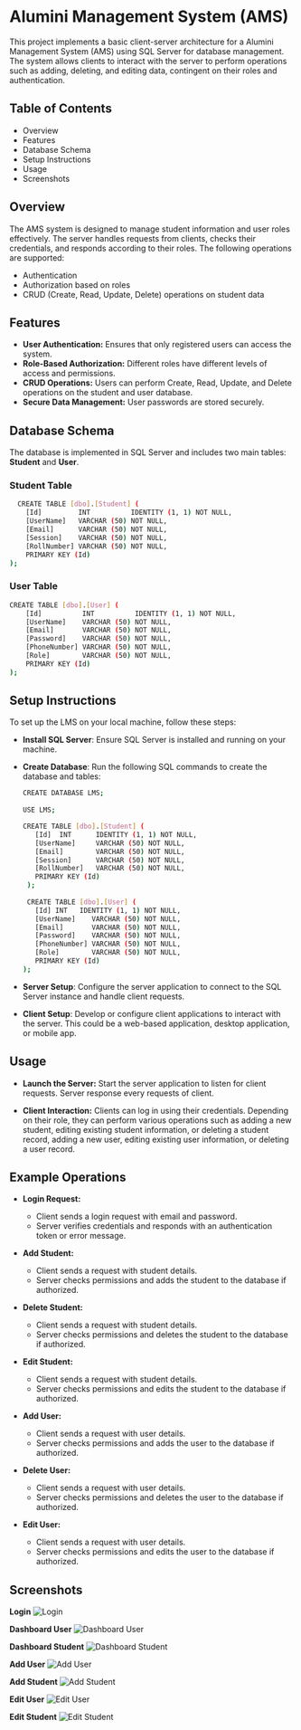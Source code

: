 # Alumini Management System (AMS)

This project implements a basic client-server architecture for a Alumini Management System (AMS) using SQL Server for database management. The system allows clients to interact with the server to perform operations such as adding, deleting, and editing data, contingent on their roles and authentication.


## Table of Contents

- Overview
- Features
- Database Schema
- Setup Instructions
- Usage
- Screenshots

## Overview

The AMS system is designed to manage student information and user roles effectively. The server handles requests from clients, checks their credentials, and responds according to their roles. The following operations are supported:

- Authentication
- Authorization based on roles
- CRUD (Create, Read, Update, Delete) operations on student data

## Features

- **User Authentication:** Ensures that only registered users can access the system.
- **Role-Based Authorization:** Different roles have different levels of access and permissions.
- **CRUD Operations:** Users can perform Create, Read, Update, and Delete operations on the student and user database.
- **Secure Data Management:** User passwords are stored securely.


## Database Schema

The database is implemented in SQL Server and includes two main tables: **Student** and **User**.

### Student Table
```bash
  CREATE TABLE [dbo].[Student] (
    [Id]         INT          IDENTITY (1, 1) NOT NULL,
    [UserName]   VARCHAR (50) NOT NULL,
    [Email]      VARCHAR (50) NOT NULL,
    [Session]    VARCHAR (50) NOT NULL,
    [RollNumber] VARCHAR (50) NOT NULL,
    PRIMARY KEY (Id)
);
```
### User Table
```bash
CREATE TABLE [dbo].[User] (
    [Id]          INT          IDENTITY (1, 1) NOT NULL,
    [UserName]    VARCHAR (50) NOT NULL,
    [Email]       VARCHAR (50) NOT NULL,
    [Password]    VARCHAR (50) NOT NULL,
    [PhoneNumber] VARCHAR (50) NOT NULL,
    [Role]        VARCHAR (50) NOT NULL,
    PRIMARY KEY (Id)
);
```


## Setup Instructions

To set up the LMS on your local machine, follow these steps:

- **Install SQL Server**: Ensure SQL Server is installed and running on your machine.

- **Create Database**: Run the following SQL commands to create the database and tables:
   ```bash
   CREATE DATABASE LMS;
      
   USE LMS;
   
   CREATE TABLE [dbo].[Student] (
      [Id]  INT      IDENTITY (1, 1) NOT NULL,
      [UserName]     VARCHAR (50) NOT NULL,
      [Email]        VARCHAR (50) NOT NULL,
      [Session]      VARCHAR (50) NOT NULL,
      [RollNumber]   VARCHAR (50) NOT NULL,
      PRIMARY KEY (Id)
    );
    
    CREATE TABLE [dbo].[User] (
      [Id] INT   IDENTITY (1, 1) NOT NULL,
      [UserName]    VARCHAR (50) NOT NULL,
      [Email]       VARCHAR (50) NOT NULL,
      [Password]    VARCHAR (50) NOT NULL,
      [PhoneNumber] VARCHAR (50) NOT NULL,
      [Role]        VARCHAR (50) NOT NULL,
      PRIMARY KEY (Id)
   );
   ```
- **Server Setup**: Configure the server application to connect to the SQL Server instance and handle client requests.

- **Client Setup**: Develop or configure client applications to interact with the server. This could be a web-based application, desktop application, or mobile app.


## Usage
- **Launch the Server:** Start the server application to listen for client requests. Server response every requests of client.

- **Client Interaction:** Clients can log in using their credentials. Depending on their role, they can perform various operations such as adding a new student, editing existing student information, or deleting a student record, adding a new user, editing existing user information, or deleting a user record.

## Example Operations
- **Login Request:**
   - Client sends a login request with email and password.
   - Server verifies credentials and responds with an authentication token or error message.

- **Add Student:**
   - Client sends a request with student details.
   - Server checks permissions and adds the student to the database if authorized.

- **Delete Student:**
   - Client sends a request with student details.
   - Server checks permissions and deletes the student to the database if authorized.

- **Edit Student:**
   - Client sends a request with student details.
   - Server checks permissions and edits the student to the database if authorized.

- **Add User:**
   - Client sends a request with user details.
   - Server checks permissions and adds the user to the database if authorized.

- **Delete User:**
   - Client sends a request with user details.
   - Server checks permissions and deletes the user to the database if authorized.

- **Edit User:**
   - Client sends a request with user details.
   - Server checks permissions and edits the user to the database if authorized.


## Screenshots

**Login**
![Login](https://github.com/Zainulaben/Client_Server-Alumini-Management-System/blob/master/OutputImages/login.png)

**Dashboard User**
![Dashboard User](https://github.com/Zainulaben/Client_Server-Alumini-Management-System/blob/master/OutputImages/DashboardUser.png)

**Dashboard Student**
![Dashboard Student](https://github.com/Zainulaben/Client_Server-Alumini-Management-System/blob/master/OutputImages/DashboardStudent.png)

**Add User**
![Add User](https://github.com/Zainulaben/Client_Server-Alumini-Management-System/blob/master/OutputImages/AddUser.png)

**Add Student**
![Add Student](https://github.com/Zainulaben/Client_Server-Alumini-Management-System/blob/master/OutputImages/AddStudent.png)

**Edit User**
![Edit User](https://github.com/Zainulaben/Client_Server-Alumini-Management-System/blob/master/OutputImages/EditUser.png)

**Edit Student**
![Edit Student](https://github.com/Zainulaben/Client_Server-Alumini-Management-System/blob/master/OutputImages/EditStudent.png)
